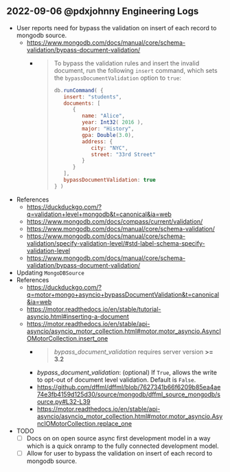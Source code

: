 ## 2022-09-06 @pdxjohnny Engineering Logs

- User reports need for bypass the validation on insert of each record to mongodb source.
  - https://www.mongodb.com/docs/manual/core/schema-validation/bypass-document-validation/
    - > To bypass the validation rules and insert the invalid document, run the following `insert` command, which sets the `bypassDocumentValidation` option to `true`:
      > ```javascript
      > db.runCommand( {
      >    insert: "students",
      >    documents: [
      >       {
      >          name: "Alice",
      >          year: Int32( 2016 ),
      >          major: "History",
      >          gpa: Double(3.0),
      >          address: {
      >             city: "NYC",
      >             street: "33rd Street"
      >          }
      >       }
      >    ],
      >    bypassDocumentValidation: true
      > } )
      > ```
- References
  - https://duckduckgo.com/?q=validation+level+mongodb&t=canonical&ia=web
  - https://www.mongodb.com/docs/compass/current/validation/
  - https://www.mongodb.com/docs/manual/core/schema-validation/
  - https://www.mongodb.com/docs/manual/core/schema-validation/specify-validation-level/#std-label-schema-specify-validation-level
  - https://www.mongodb.com/docs/manual/core/schema-validation/bypass-document-validation/
- Updating `MongoDBSource`
- References
  - https://duckduckgo.com/?q=motor+mongo+asyncio+bypassDocumentValidation&t=canonical&ia=web
  - https://motor.readthedocs.io/en/stable/tutorial-asyncio.html#inserting-a-document
  - https://motor.readthedocs.io/en/stable/api-asyncio/asyncio_motor_collection.html#motor.motor_asyncio.AsyncIOMotorCollection.insert_one
    - > *bypass_document_validation* requires server version **>= 3.2**
    - *bypass_document_validation*: (optional) If `True`, allows the write to opt-out of document level validation. Default is `False`.
    - https://github.com/dffml/dffml/blob/7627341b66f6209b85ea4ae74e3fb4159d125d30/source/mongodb/dffml_source_mongodb/source.py#L32-L39
    - https://motor.readthedocs.io/en/stable/api-asyncio/asyncio_motor_collection.html#motor.motor_asyncio.AsyncIOMotorCollection.replace_one
- TODO
  - [ ] Docs on on open source async first development model in a way which is a quick onramp to the fully connected development model.
  - [ ] Allow for user to bypass the validation on insert of each record to mongodb source.